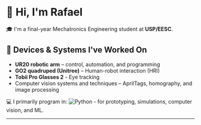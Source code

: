 # 👋 Hi, I'm Rafael

🎓 I'm a final-year Mechatronics Engineering student at **USP/EESC**.

## 🤖 Devices & Systems I've Worked On
- **UR20 robotic arm** – control, automation, and programming
- **GO2 quadruped (Unitree)** –  Human-robot interaction (HRI)
- **Tobii Pro Glasses 2** - Eye tracking 
- Computer vision systems and techniques – AprilTags, homography, and image processing

💻 I primarily program in:
![Python](https://img.shields.io/badge/-Python-3776AB?style=flat&logo=python&logoColor=white) - for prototyping, simulations, computer vision, and ML.

---
